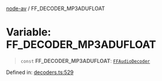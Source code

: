 [node-av](../globals.md) / FF\_DECODER\_MP3ADUFLOAT

# Variable: FF\_DECODER\_MP3ADUFLOAT

> `const` **FF\_DECODER\_MP3ADUFLOAT**: [`FFAudioDecoder`](../type-aliases/FFAudioDecoder.md)

Defined in: [decoders.ts:529](https://github.com/seydx/av/blob/f8631fc881b394300b1479f511d55cf1c370a87f/src/constants/decoders.ts#L529)
